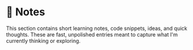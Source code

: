 # 📝 Notes

This section contains short learning notes, code snippets, ideas, and quick thoughts.
These are fast, unpolished entries meant to capture what I'm currently thinking or exploring.
